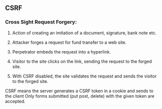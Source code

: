 ## CSRF
### Cross Sight Request Forgery:

1) Action of creating an imitation of a document, signature, bank note etc.

2) Attacker forges a request for fund transfer to a web site.

3) Perpetrator embeds the request into a hyperlink.

4) Visitor to the site clicks on the link, sending the request to the forged site.

5) With CSRF disabled, the site validates the request and sends the visitor to the forged site.


CSRF means the server generates a CSRF token in a cookie and sends to the client
Only forms submitted (put post, delete) with the given token are accepted.  
 

